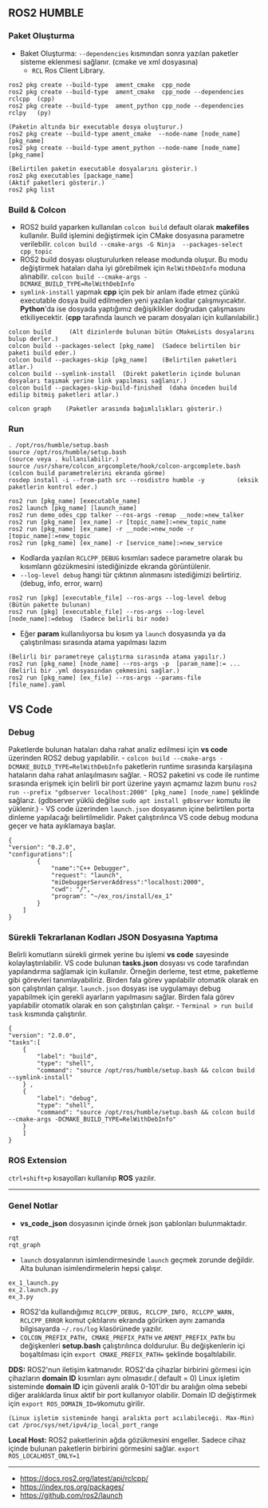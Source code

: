 ## ROS2 HUMBLE

### Paket Oluşturma
- Baket Oluşturma: `--dependencies` kısmından sonra yazılan paketler sisteme eklenmesi sağlanır. (cmake ve xml dosyasına)
    - `RCL` Ros Client Library.
```
ros2 pkg create --build-type  ament_cmake  cpp_node
ros2 pkg create --build-type  ament_cmake  cpp_node --dependencies rclcpp  (cpp)
ros2 pkg create --build-type  ament_python cpp_node --dependencies rclpy   (py)

(Paketin altında bir executable dosya oluşturur.)
ros2 pkg create --build-type ament_cmake  --node-name [node_name] [pkg_name] 
ros2 pkg create --build-type ament_python --node-name [node_name] [pkg_name]
```
```
(Belirtilen paketin executable dosyalarını gösterir.)
ros2 pkg executables [package_name] 
(Aktif paketleri gösterir.)
ros2 pkg list
```

### Build & Colcon
- ROS2 build yaparken kullanılan `colcon build` default olarak **makefiles** kullanılır. Build işlemini değiştirmek için CMake dosyasına parametre verilebilir. `colcon build --cmake-args -G Ninja  --packages-select cpp_topic`
- ROS2 build dosyası oluşturulurken release modunda oluşur. Bu modu değiştirmek hataları daha iyi görebilmek için `RelWithDebInfo` moduna alınabilir. `colcon build --cmake-args -DCMAKE_BUILD_TYPE=RelWithDebInfo`
- `symlink-install` yapmak **cpp** için pek bir anlam ifade etmez çünkü executable dosya build edilmeden yeni yazılan kodlar çalışmıyıcaktır. **Python**'da ise dosyada yaptığımız değişiklikler doğrudan çalışmasını etkiliyecektir. (**cpp** tarafında launch ve param dosyaları için kullanılabilir.)
```
colcon build     (Alt dizinlerde bulunan bütün CMakeLists dosyalarını bulup derler.)
colcon build --packages-select [pkg_name]  (Sadece belirtilen bir paketi build eder.)
colcon build --packages-skip [pkg_name]    (Belirtilen paketleri atlar.)
colcon build --symlink-install  (Direkt paketlerin içinde bulunan dosyaları taşımak yerine link yapılması sağlanır.)
colcon build --packages-skip-build-finished  (daha önceden build edilip bitmiş paketleri atlar.)

colcon graph    (Paketler arasında bağımlılıkları gösterir.)
```
### Run
```
. /opt/ros/humble/setup.bash 
source /opt/ros/humble/setup.bash                               (source veya . kullanılabilir.)
source /usr/share/colcon_argcomplete/hook/colcon-argcomplete.bash    (colcon build parametrelerini ekranda görme)
rosdep install -i --from-path src --rosdistro humble -y         (eksik paketlerin kontrol eder.)
```
```
ros2 run [pkg_name] [executable_name]
ros2 launch [pkg_name] [launch_name]
ros2 run demo_odes_cpp talker --ros-args -remap __node:=new_talker
ros2 run [pkg_name] [ex_name] -r [topic_name]:=new_topic_name
ros2 run [pkg_name] [ex_name] -r __node:=new_node -r [topic_name]:=new_topic
ros2 run [pkg_name] [ex_name] -r [service_name]:=new_service
```
- Kodlarda yazılan `RCLCPP_DEBUG` kısımları sadece parametre olarak bu kısımların gözükmesini istediğinizde ekranda görüntülenir.
- `--log-level debug` hangi tür çıktının alınmasını istediğimizi belirtiriz. (debug, info, error, warn)
```
ros2 run [pkg] [executable_file] --ros-args --log-level debug      (Bütün pakette bulunan)
ros2 run [pkg] [executable_file] --ros-args --log-level [node_name]:=debug  (Sadece belirli bir node)
```
- Eğer **param** kullanılıyorsa bu kısım ya `launch` dosyasında ya da çalıştırılması sırasında atama yapılması lazım
```
(Belirli bir parametreye çalıştırma sırasında atama yapılır.)
ros2 run [pkg_name] [node_name] --ros-args -p  [param_name]:= ...
(Belirli bir .yml dosyasından çekmesini sağlar.)
ros2 run [pkg_name] [ex_file] --ros-args --params-file [file_name].yaml
```

## VS Code 
### Debug
Paketlerde bulunan hataları daha rahat analiz edilmesi için **vs code** üzerinden ROS2 debug yapılabilir.
    - `colcon build --cmake-args -DCMAKE_BUILD_TYPE=RelWithDebInfo`  paketlerin runtime sırasında karşılaşına hataların daha rahat anlaşılmasını sağlar.
    - ROS2 paketini vs code ile runtime sırasında erişmek için belirli bir port üzerine yayın açmamız lazım bunu `ros2 run --prefix "gdbserver localhost:2000" [pkg_name] [node_name]` şeklinde sağlarız. (gdbserver yüklü değilse `sudo apt install gdbserver` komutu ile yüklenir.)
    - VS code üzerinden `launch.json` dosyasının içine belirtilen porta dinleme yapılacağı belirtilmelidir. Paket çalıştırılınca VS code debug moduna geçer ve hata ayıklamaya başlar.


    {
    "version": "0.2.0",
    "configurations":[
            {
                "name":"C++ Debugger",
                "request": "launch",
                "miDebuggerServerAddress":"localhost:2000",
                "cwd": "/",
                "program": "~/ex_ros/install/ex_1" 
            }
        ]
    }


### Sürekli Tekrarlanan Kodları JSON Dosyasına Yaptıma
Belirli komutların sürekli girmek yerine bu işlemi **vs code** sayesinde kolaylaştırılabilir. VS code bulunan **tasks.json** dosyası vs code tarafından yapılandırma sağlamak için kullanılır. Örneğin derleme, test etme, paketleme gibi görevleri tanımlayabiliriz. Birden fala görev yapılabilir otomatik olarak en son çalıştırılan çalışır. `launch.json` dosyası ise  uygulamayı debug yapabilmek için gerekli ayarların yapılmasını sağlar. Birden fala görev yapılabilir otomatik olarak en son çalıştırılan çalışır.
    - `Terminal > run build task` kısmında çalıştırılır.

    {
    "version": "2.0.0",
    "tasks":[
        {
            "label": "build",
            "type": "shell",
            "command": "source /opt/ros/humble/setup.bash && colcon build  --symlink-install"
        } ,
        {
            "label": "debug",
            "type": "shell",
            "command": "source /opt/ros/humble/setup.bash && colcon build  --cmake-args -DCMAKE_BUILD_TYPE=RelWithDebInfo"
        } 
        ]
    }

### ROS Extension
`ctrl+shift+p` kısayolları kullanılıp **ROS** yazılır.

---
### Genel Notlar
- **vs_code_json** dosyasının içinde örnek json şablonları bulunmaktadır.

```
rqt
rqt_graph
```
- `launch` dosyalarının isimlendirmesinde `launch` geçmek zorunde değildir. Alta bulunan isimlendirmelerin hepsi çalışır.
```
ex_1_launch.py
ex_2.launch.py
ex_3.py
```
- ROS2'da kullandığımız `RCLCPP_DEBUG, RCLCPP_INFO, RCLCPP_WARN, RCLCPP_ERROR` komut çıktılarını ekranda görürken aynı zamanda bilgisayarda `~/.ros/log` klasörünede yazılır.
- `COLCON_PREFIX_PATH, CMAKE_PREFIX_PATH` ve `AMENT_PREFIX_PATH` bu değişkenleri **setup.bash** çalıştırılınca doldurulur. Bu değişkenlerin içi boşaltılması için `export CMAKE_PREFIX_PATH=` şeklinde boşaltılabilir.

**DDS:** ROS2'nun iletişim katmanıdır. ROS2'da çihazlar birbirini görmesi için çihazların **domain ID** kısımları aynı olmasıdır.( default = 0) Linux işletim sisteminde **domain ID** için güvenli aralık 0-101'dir bu aralığın olma sebebi diğer aralıklarda linux aktif bir port kullanıyor olabilir. Domain ID değiştirmek için `export ROS_DOMAIN_ID=9`komutu girilir.
```
(Linux işletim sisteminde hangi aralıkta port acılabileceği. Max-Min)
cat /proc/sys/net/ipv4/ip_local_port_range 
```

**Local Host:** ROS2 paketlerinin ağda gözükmesini engeller. Sadece cihaz içinde bulunan paketlerin birbirini görmesini sağlar. `export ROS_LOCALHOST_ONLY=1 `


---
- https://docs.ros2.org/latest/api/rclcpp/
- https://index.ros.org/packages/
- https://github.com/ros2/launch